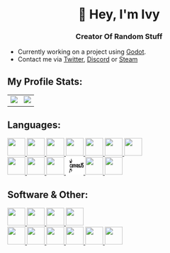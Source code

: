 <h1 align="center">👋 Hey, I'm Ivy</h1>
<h3 align="center">Creator Of Random Stuff</h3>

- Currently working on a project using [Godot](https://godotengine.org/).
- Contact me via [Twitter](https://twitter.com/HolyDev1), [Discord](https://discord.com/users/330341087099224064) or [Steam](https://steamcommunity.com/id/Holy_Person/)

## My Profile Stats:

<table>
  <tr>
    <td>
        <img height="160em" src="https://github-readme-stats.vercel.app/api?username=holy-person&show_icons=true&theme=github_dark"/>
    </td>
    <td>
        <img height="160em" src="https://github-readme-stats.vercel.app/api/top-langs/?username=holy-person&layout=compact&theme=github_dark"/>
    </td>
  </tr>
</table>

## Languages:
<a href="https://www.w3schools.com/html/">
    <img src="https://cdn.jsdelivr.net/gh/devicons/devicon/icons/html5/html5-original.svg"  width="40" height="40"/>
</a>
<a href="https://www.w3schools.com/css/">
    <img src="https://cdn.jsdelivr.net/gh/devicons/devicon/icons/css3/css3-original.svg" width="40" height="40"/>
</a>
<a href="https://developer.mozilla.org/en-US/docs/Web/JavaScript">
    <img src="https://cdn.jsdelivr.net/gh/devicons/devicon/icons/javascript/javascript-original.svg"  width="40" height="40"/>
</a>
<a href="https://www.java.com">
    <img src="https://cdn.jsdelivr.net/gh/devicons/devicon/icons/java/java-original.svg"  width="40" height="40"/>
</a>
<a href="https://www.w3schools.com/cs/">
    <img src="https://cdn.jsdelivr.net/gh/devicons/devicon/icons/csharp/csharp-original.svg"  width="40" height="40"/>
</a>
<a href="https://www.python.org/">
    <img src="https://cdn.jsdelivr.net/gh/devicons/devicon/icons/python/python-original.svg"  width="40" height="40"/>
</a>
<a href="https://www.mysql.com/">
    <img src="https://cdn.jsdelivr.net/gh/devicons/devicon/icons/mysql/mysql-original.svg"  width="40" height="40"/>
</a>

<br>

<a href="https://www.npmjs.com/">
    <img src="https://cdn.jsdelivr.net/gh/devicons/devicon/icons/npm/npm-original-wordmark.svg"  width="40" height="40"/>
</a>
<a href="https://nodejs.org">
    <img src="https://cdn.jsdelivr.net/gh/devicons/devicon/icons/nodejs/nodejs-original.svg"  width="40" height="40"/>
</a>
<a href="https://discord.js.org/">
    <img src="https://cdn.jsdelivr.net/gh/devicons/devicon/icons/discordjs/discordjs-original.svg" width="40" height="40"/>
</a>
<a href="https://canvasjs.com">
    <img src="https://raw.githubusercontent.com/Hardik0307/Hardik0307/master/assets/canvasjs-charts.svg" alt="canvasjs" width="40" height="40"/>
</a>
<a href="https://www.sqlite.org/">
    <img src="https://cdn.jsdelivr.net/gh/devicons/devicon/icons/sqlite/sqlite-original.svg"  width="40" height="40"/>
</a>
<a href="https://sequelize.org/">
    <img src="https://cdn.jsdelivr.net/gh/devicons/devicon/icons/sequelize/sequelize-original.svg"  width="40" height="40"/>
</a>

## Software & Other:

<a href="https://godotengine.org/">
    <img src="https://cdn.jsdelivr.net/gh/devicons/devicon/icons/godot/godot-original.svg" width="40" height="40"/>
</a>
<a href="https://unity.com/">
    <img src="https://cdn.jsdelivr.net/gh/devicons/devicon/icons/unity/unity-original.svg"  width="40" height="40"/>
</a>
<a href="https://www.blender.org/">
    <img src="https://cdn.jsdelivr.net/gh/devicons/devicon/icons/blender/blender-original.svg"  width="40" height="40"/>
</a>
<a href="https://www.electronjs.org">
    <img src="https://cdn.jsdelivr.net/gh/devicons/devicon/icons/electron/electron-original.svg" width="40" height="40"/>
</a>

<br>

<a href="https://www.linux.org/">
    <img src="https://cdn.jsdelivr.net/gh/devicons/devicon/icons/linux/linux-original.svg"  width="40" height="40"/>
</a>
<a href="https://www.raspberrypi.com/">
    <img src="https://cdn.jsdelivr.net/gh/devicons/devicon/icons/raspberrypi/raspberrypi-original.svg"  width="40" height="40"/>
</a>
<a href="https://visualstudio.microsoft.com/">
    <img src="https://cdn.jsdelivr.net/gh/devicons/devicon/icons/visualstudio/visualstudio-plain.svg"  width="40" height="40"/>
</a>
<a href="https://developer.android.com">
    <img src="https://cdn.jsdelivr.net/gh/devicons/devicon/icons/android/android-original.svg"  width="40" height="40"/>
</a>
<a href="https://www.arduino.cc/">
    <img src="https://cdn.jsdelivr.net/gh/devicons/devicon/icons/arduino/arduino-original.svg"  width="40" height="40"/>
</a>
<a href="https://github.com/atom">
    <img src="https://cdn.jsdelivr.net/gh/devicons/devicon/icons/atom/atom-original.svg"  width="40" height="40"/>
</a>

